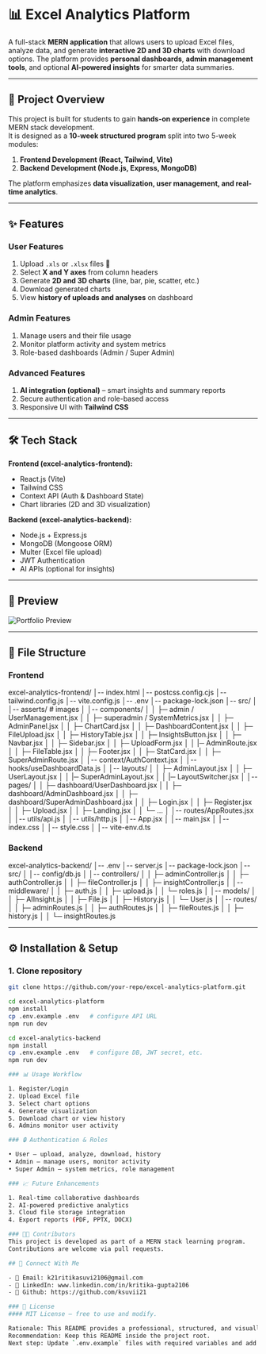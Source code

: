 # 📊 Excel Analytics Platform

A full-stack **MERN application** that allows users to upload Excel files, analyze data, and generate **interactive 2D and 3D charts** with download options. The platform provides **personal dashboards**, **admin management tools**, and optional **AI-powered insights** for smarter data summaries.

---

## 🚀 Project Overview

This project is built for students to gain **hands-on experience** in complete MERN stack development.  
It is designed as a **10-week structured program** split into two 5-week modules:

1. **Frontend Development (React, Tailwind, Vite)**  
2. **Backend Development (Node.js, Express, MongoDB)**  

The platform emphasizes **data visualization, user management, and real-time analytics**.

---

## ✨ Features

### User Features
1. Upload `.xls` or `.xlsx` files 📂  
2. Select **X and Y axes** from column headers  
3. Generate **2D and 3D charts** (line, bar, pie, scatter, etc.)  
4. Download generated charts  
5. View **history of uploads and analyses** on dashboard  

### Admin Features
1. Manage users and their file usage  
2. Monitor platform activity and system metrics  
3. Role-based dashboards (Admin / Super Admin)  

### Advanced Features
1. **AI integration (optional)** – smart insights and summary reports  
2. Secure authentication and role-based access  
3. Responsive UI with **Tailwind CSS**  

---

## 🛠️ Tech Stack

**Frontend (excel-analytics-frontend):**
- React.js (Vite)
- Tailwind CSS
- Context API (Auth & Dashboard State)
- Chart libraries (2D and 3D visualization)

**Backend (excel-analytics-backend):**
- Node.js + Express.js
- MongoDB (Mongoose ORM)
- Multer (Excel file upload)
- JWT Authentication
- AI APIs (optional for insights)

---

## 📸 Preview

![Portfolio Preview]()

---

## 📂 File Structure

### Frontend
excel-analytics-frontend/
│-- index.html
│-- postcss.config.cjs
│-- tailwind.config.js
│-- vite.config.js
│-- .env
│-- package-lock.json
│-- src/
│ │-- asserts/ # images
│ │-- components/
│ │ ├─ admin / UserManagement.jsx
│ │ ├─ superadmin / SystemMetrics.jsx
│ │ ├─ AdminPanel.jsx
│ │ ├─ ChartCard.jsx
│ │ ├─ DashboardContent.jsx
│ │ ├─ FileUpload.jsx
│ │ ├─ HistoryTable.jsx
│ │ ├─ InsightsButton.jsx
│ │ ├─ Navbar.jsx
│ │ ├─ Sidebar.jsx
│ │ ├─ UploadForm.jsx
│ │ |─ AdminRoute.jsx
│ │ ├─ FileTable.jsx
│ │ ├─ Footer.jsx
│ │ ├─ StatCard.jsx
│ │ ├─ SuperAdminRoute.jsx
│ │-- context/AuthContext.jsx
│ │-- hooks/useDashboardData.js
│ │-- layouts/
│ │ ├─ AdminLayout.jsx
│ │ ├─ UserLayout.jsx
│ │ |─ SuperAdminLayout.jsx
│ │ |─ LayoutSwitcher.jsx
│ │-- pages/
│ │ ├─ dashboard/UserDashboard.jsx
│ │ ├─ dashboard/AdminDashboard.jsx
│ │ ├─ dashboard/SuperAdminDashboard.jsx
│ │ ├─ Login.jsx
│ │ ├─ Register.jsx
│ │ ├─ Upload.jsx
│ │ ├─ Landing.jsx
│ │ └─ ...
│ │-- routes/AppRoutes.jsx
│ │-- utils/api.js
│ │-- utils/http.js
│ │-- App.jsx
│ │-- main.jsx
│ │-- index.css
│ │-- style.css
│ │-- vite-env.d.ts


### Backend
excel-analytics-backend/
│-- .env
│-- server.js
│-- package-lock.json
│-- src/
│ │-- config/db.js
│ │-- controllers/
│ │ ├─ adminController.js
│ │ ├─ authController.js
│ │ ├─ fileController.js
│ │ ├─ insightController.js
│ │-- middleware/
│ │ ├─ auth.js
│ │ ├─ upload.js
│ │ └─ roles.js
│ │-- models/
│ │ ├─ AIInsight.js
│ │ ├─ File.js
│ │ ├─ History.js
│ │ └─ User.js
│ │-- routes/
│ │ ├─ adminRoutes.js
│ │ ├─ authRoutes.js
│ │ ├─ fileRoutes.js
│ │ ├─ history.js
│ │ └─ insightRoutes.js


---

## ⚙️ Installation & Setup

### 1. Clone repository
```bash
git clone https://github.com/your-repo/excel-analytics-platform.git

cd excel-analytics-platform
npm install
cp .env.example .env   # configure API URL
npm run dev

cd excel-analytics-backend
npm install
cp .env.example .env   # configure DB, JWT secret, etc.
npm run dev

### 📊 Usage Workflow

1. Register/Login
2. Upload Excel file
3. Select chart options
4. Generate visualization
5. Download chart or view history
6. Admins monitor user activity

### 🔒 Authentication & Roles

• User – upload, analyze, download, history
• Admin – manage users, monitor activity
• Super Admin – system metrics, role management

### 📈 Future Enhancements

1. Real-time collaborative dashboards
2. AI-powered predictive analytics
3. Cloud file storage integration
4. Export reports (PDF, PPTX, DOCX)

### 🧑‍💻 Contributors
This project is developed as part of a MERN stack learning program.
Contributions are welcome via pull requests.

## 🔗 Connect With Me

- 📧 Email: k21ritikasuvi2106@gmail.com
- 💼 LinkedIn: www.linkedin.com/in/kritika-gupta2106
- 🚀 Github: https://github.com/ksuvii21

### 📜 License
#### MIT License – free to use and modify.

Rationale: This README provides a professional, structured, and visually styled documentation with clear sections (overview, features, stack, structure, setup, workflow). It balances technical detail with readability.  
Recommendation: Keep this README inside the project root.  
Next step: Update `.env.example` files with required variables and add demo screenshots/gifs for clarity.

